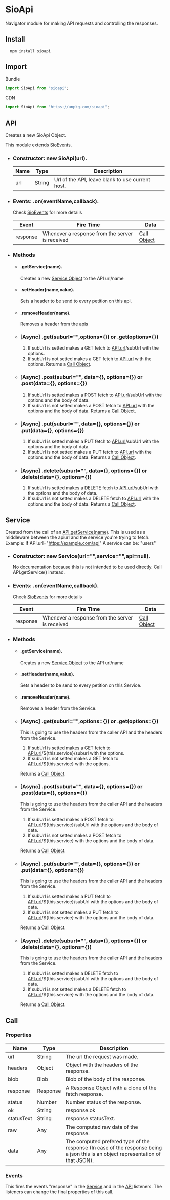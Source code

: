 # SioApi
  Navigator module for making API requests and controlling the responses.
## Install

  ```bash
    npm install sioapi
  ```

## Import

  Bundle

```javascript
import SioApi from "sioapi";
```

  CDN

```javascript
import SioApi from "https://unpkg.com/sioapi";
```

## API

Creates a new SioApi Object. 

This module extends [SioEvents](https://github.com/empirreamm/SioEvents).

* ### Constructor: new SioApi(url).
  |Name|Type|Description|
  |---|---|---|
  |url|String|Url of the API, leave blank to use current host.

* ### Events: .on(eventName,callback).
  Check [SioEvents](https://github.com/empirreamm/SioEvents) for more details

  |Event|Fire Time|Data|
  |---|---|---|
  |response|Whenever a response from the server is received|[Call Object](#call)

* ### Methods

  * #### .getService(name).
      Creates a new [Service Object](#service) to the API url/name

  * #### .setHeader(name,value).
      Sets a header to be send to every petition on this api.

  * #### .removeHeader(name).
      Removes a header from the apis
  
  * ### [Async] .get(suburl="",options={}) __or__ .get(options={})
      1. If subUrl is setted makes a GET fetch to [API.url](#api)/subUrl with the options.
      2. If subUrl is not setted makes a GET fetch to [API.url](#api) with the options.
      Returns a [Call Object](#call).

  * ### [Async] .post(suburl="", data={}, options={}) __or__ .post(data={}, options={})
      1. If subUrl is setted makes a POST fetch to [API.url](#api)/subUrl with the options and the body of data.
      2. If subUrl is not setted makes a POST fetch to [API.url](#api) with the options and the body of data.
      Returns a [Call Object](#call).

  * ### [Async] .put(suburl="", data={}, options={}) __or__ .put(data={}, options={})
      1. If subUrl is setted makes a PUT fetch to [API.url](#api)/subUrl with the options and the body of data.
      2. If subUrl is not setted makes a PUT fetch to [API.url](#api) with the options and the body of data.
      Returns a [Call Object](#call).

  * ### [Async] .delete(suburl="", data={}, options={}) __or__ .delete(data={}, options={})
      1. If subUrl is setted makes a DELETE fetch to [API.url](#api)/subUrl with the options and the body of data.
      2. If subUrl is not setted makes a DELETE fetch to [API.url](#api) with the options and the body of data.
      Returns a [Call Object](#call).

## Service
  Created from the call of an [API.getService(name)](#-getservice-name--).
  This is used as a middleware between the apiurl and the service you're trying to fetch.
  Example: 
    If API.url="https://example.com/api"
    A service can be: "users"
  * ### Constructor: new Service(url="",service="",api=null).
    No documentation because this is not intended to be used directly. 
    Call API.getService() instead.
  * ### Events: .on(eventName,callback).
    Check [SioEvents](https://github.com/empirreamm/SioEvents) for more details

    |Event|Fire Time|Data|
    |---|---|---|
    |response|Whenever a response from the server is received|[Call Object](#call)
  * ### Methods

    * #### .getService(name).
        Creates a new [Service Object](#service) to the API url/name

    * #### .setHeader(name,value).
        Sets a header to be send to every petition on this Service.

    * #### .removeHeader(name).
        Removes a header from the Service.

    * ### [Async] .get(suburl="",options={}) __or__ .get(options={})
        This is going to use the headers from the caller API and the headers from the Service.

        1. If subUrl is setted makes a GET fetch to [API.url](#api)/${this.service}/suburl with the options.
        2. If subUrl is not setted makes a GET fetch to [API.url](#api)/${this.service} with the options.

        Returns a [Call Object](#call).

    * ### [Async] .post(suburl="", data={}, options={}) __or__ .post(data={}, options={})
        This is going to use the headers from the caller API and the headers from the Service.

        1. If subUrl is setted makes a POST fetch to [API.url](#api)/${this.service}/subUrl with the options and the body of data.
        2. If subUrl is not setted makes a POST fetch to [API.url](#api)/${this.service} with the options and the body of data.

        Returns a [Call Object](#call).

    * ### [Async] .put(suburl="", data={}, options={}) __or__ .put(data={}, options={})
        This is going to use the headers from the caller API and the headers from the Service.

        1. If subUrl is setted makes a PUT fetch to [API.url](#api)/${this.service}/subUrl with the options and the body of data.
        2. If subUrl is not setted makes a PUT fetch to [API.url](#api)/${this.service} with the options and the body of data.

        Returns a [Call Object](#call).

    * ### [Async] .delete(suburl="", data={}, options={}) __or__ .delete(data={}, options={})
        This is going to use the headers from the caller API and the headers from the Service.

        1. If subUrl is setted makes a DELETE fetch to [API.url](#api)/${this.service}/subUrl with the options and the body of data.
        2. If subUrl is not setted makes a DELETE fetch to [API.url](#api)/${this.service} with the options and the body of data.

        Returns a [Call Object](#call).

## Call
  ### Properties
  |Name|Type|Description|
  |---|---|---|
  |url|String|The url the request was made.
  |headers|Object|Object with the headers of the response.
  |blob|Blob|Blob of the body of the response.
  |response|Response|A Response Object with a clone of the fetch response.
  |status|Number|Number status of the response.
  |ok|String|response.ok
  |statusText|String|response.statusText.
  |raw|Any|The computed raw data of the response.
  |data|Any|The computed prefered type of the response (In case of the response being a json this is an object representation of that JSON).

  ### Events
  
  This fires the events "response" in the [Service](#service) and in the [API](#api) listeners. The listeners can change the final properties of this call.
